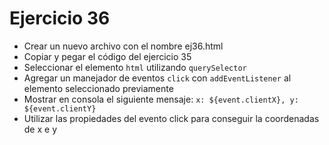 # Ejercicio 36

* Crear un nuevo archivo con el nombre ej36.html
* Copiar y pegar el código del ejercicio 35
* Seleccionar el elemento `html` utilizando `querySelector`
* Agregar un manejador de eventos `click` con `addEventListener` al elemento seleccionado previamente
* Mostrar en consola el siguiente mensaje: `x: ${event.clientX}, y: ${event.clientY}`
* Utilizar las propiedades del evento click para conseguir la coordenadas de x e y
